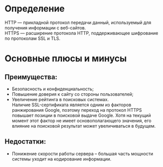 # **Определение**
HTTP — прикладной протокол передачи данный, используемый для получения информации с веб-сайтов.  
HTTPS — расширение протокола HTTP, поддерживающее шифрование по протоколам SSL и TLS.

# **Основные плюсы и минусы**

## Преимущества:

* Безопасность и конфиденциальность;
* Повышение доверия к сайту со стороны пользователей;
* Увеличение рейтинга в поисковых системах.  
Наличие SSL-сертификата является одним из факторов ранжирования Google, поэтому переход на протокол HTTPS повышает позиции в поисковой выдаче Google. Хотя на текущий момент этот фактор не имеет основополагающего значения, его влияние на поисковой результат может увеличиваться в будущем.

## Недостатки:

* Понижение скорости работы сервера – большая часть мощности системы уходит на кодирование информации.